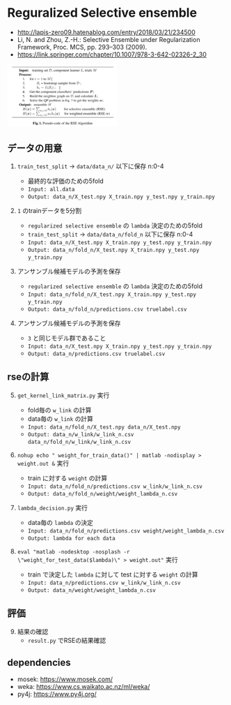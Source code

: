 # Reguralized Selective ensemble

- http://lapis-zero09.hatenablog.com/entry/2018/03/21/234500
- Li, N. and Zhou, Z.-H.: Selective Ensemble under Regularization Framework, Proc. MCS, pp. 293–303 (2009).
- https://link.springer.com/chapter/10.1007/978-3-642-02326-2_30


<img src="./rse_pseudo-code.png" width="50%">

## データの用意

1. `train_test_split` → `data/data_n/` 以下に保存 n:0-4
    - 最終的な評価のための5fold
    - `Input: all.data`
    - `Output: data_n/X_test.npy X_train.npy y_test.npy y_train.npy`

2. `1` のtrainデータを5分割
    - `regularized selective ensemble` の `lambda` 決定のための5fold
    - `train_test_split` → `data/data_n/fold_n` 以下に保存 n:0-4
    - `Input: data_n/X_test.npy X_train.npy y_test.npy y_train.npy`
    - `Output: data_n/fold_n/X_test.npy X_train.npy y_test.npy y_train.npy`

3. アンサンブル候補モデルの予測を保存
    - `regularized selective ensemble` の `lambda` 決定のための5fold
    - `Input: data_n/fold_n/X_test.npy X_train.npy y_test.npy y_train.npy`
    - `Output: data_n/fold_n/predictions.csv truelabel.csv`

4. アンサンブル候補モデルの予測を保存
    - `3` と同じモデル群であること
    - `Input: data_n/X_test.npy X_train.npy y_test.npy y_train.npy`
    - `Output: data_n/predictions.csv truelabel.csv`

## rseの計算

5. `get_kernel_link_matrix.py` 実行
    - fold毎の `w_link` の計算
    - data毎の `w_link` の計算
    - `Input: data_n/fold_n/X_test.npy data_n/X_test.npy`
    - `Output: data_n/w_link/w_link_n.csv data_n/fold_n/w_link/w_link_n.csv`

6. `nohup echo " weight_for_train_data()" | matlab -nodisplay > weight.out &` 実行
    - train に対する `weight` の計算
    - `Input: data_n/fold_n/predictions.csv w_link/w_link_n.csv`
    - `Output: data_n/fold_n/weight/weight_lambda_n.csv`

7. `lambda_decision.py` 実行
    - data毎の `lambda` の決定
    - `Input: data_n/fold_n/predictions.csv weight/weight_lambda_n.csv`
    - `Output: lambda for each data`

8. `eval "matlab -nodesktop -nosplash -r \"weight_for_test_data($lambda)\" > weight.out"` 実行
    - train で決定した `lambda` に対して test に対する `weight` の計算
    - `Input: data_n/predictions.csv w_link/w_link_n.csv`
    - `Output: data_n/weight/weight_lambda_n.csv`

## 評価

9. 結果の確認
    - `result.py` でRSEの結果確認

## dependencies

- mosek: https://www.mosek.com/
- weka: https://www.cs.waikato.ac.nz/ml/weka/
- py4j: https://www.py4j.org/
